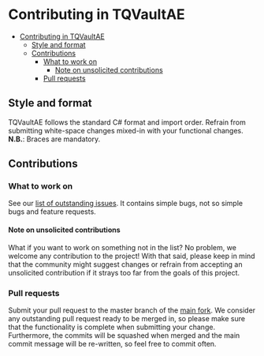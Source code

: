 # Contributing in TQVaultAE
- [Contributing in TQVaultAE](#contributing-in-tqvaultae)
  * [Style and format](#style-and-format)
  * [Contributions](#contributions)
    + [What to work on](#what-to-work-on)
      - [Note on unsolicited contributions](#note-on-unsolicited-contributions)
    + [Pull requests](#pull-requests)

## Style and format
TQVaultAE follows the standard C# format and import order. Refrain from submitting white-space changes mixed-in with your functional changes. 
**N.B.**: Braces are mandatory.

## Contributions
### What to work on
See our [list of outstanding issues](https://github.com/EtienneLamoureux/TQVaultAE/issues). It contains simple bugs, not so simple bugs and feature requests.

#### Note on unsolicited contributions
What if you want to work on something not in the list? No problem, we welcome any contribution to the project! With that said, please keep in mind that the community might suggest changes or refrain from accepting an unsolicited contribution if it strays too far from the goals of this project.

### Pull requests
Submit your pull request to the master branch of the [main fork](https://github.com/EtienneLamoureux/TQVaultAE). We consider any outstanding pull request ready to be merged in, so please make sure that the functionality is complete when submitting your change.  Furthermore, the commits will be squashed when merged and the main commit message will be re-written, so feel free to commit often.
